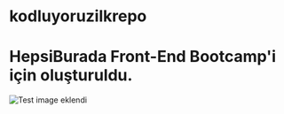 # kodluyoruzilkrepo

# HepsiBurada Front-End Bootcamp'i için oluşturuldu.

![Test image eklendi](https://www.hizliresim.com/iz8lzkr)
